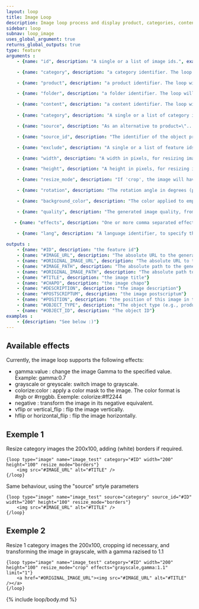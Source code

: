 ```yaml
---
layout: loop
title: Image Loop
description: Image loop process and display product, categories, content and folder images.
sidebar: loop
subnav: loop_image
uses_global_argument: true
returns_global_outputs: true
type: feature
arguments :
    - {name: "id", description: "A single or a list of image ids.", example: "id=\"2\", id=\"1,4,7\""}

    - {name: "category", description: "a category identifier. The loop will return this category's images", example: "category=\"2\""}

    - {name: "product", description: "a product identifier. The loop will return this product's images", example: "product=\"2\""}

    - {name: "folder", description: "a folder identifier. The loop will return this folder's images", example: "folder=\"2\""}

    - {name: "content", description: "a content identifier. The loop will return this content's images", example: "content=\"2\""}  
  
    - {name: "category", description: "A single or a list of category ids.", example: "id=\"2\", id=\"1,4,7\""}

    - {name: "source", description: "As an alternative to product=\"...\" style once can specify the object using the source parameter, along with the source_id parameter, which becomes mandatory. Valid values are product, category, folder or content.", example: "source=\"product\" source_id="12" will return images from the product with ID 12."}

    - {name: "source_id", description: "The identifier of the object provided in the \"source\" parameter. Only considered if the \"source\" argument is present", example: "source_id=\"2\""}

    - {name: "exclude", description: "A single or a list of feature ids to exclude from the list.", example: "exclude=\"456,123\""}

    - {name: "width", description: "A width in pixels, for resizing image. If only the width is provided, the image ratio is preserved.", example: "width=\"200\""}

    - {name: "height", description: "A height in pixels, for resizing image. If only the height is provided, the image ratio is preserved.", example: "height=\"200\""}

    - {name: "resize_mode", description: "If 'crop', the image will have the exact specified width and height, and will be cropped if required. If 'borders', the image will have the exact specified width and height, and some borders may be added. The border color is the one specified by 'background_color'. If 'none' or missing, the image ration is preserved, and depending od this ratio, may not have the exact width and height required.", example: "resize_mode=\"crop\""}

    - {name: "rotation", description: "The rotation angle in degrees (positive or negative) applied to the image. The background color of the empty areas is the one specified by 'background_color'", example: "rotation=\"90\""}

    - {name: "background_color", description: "The color applied to empty image parts during processing. Use #rgb or #rrggbb color format", example: "background_color=\"#cc8000\""}

    - {name: "quality", description: "The generated image quality, from 0(!) to 100%. The default value is 75% (you can hange this in the Administration panel)", example: "quality=\"70\""}

   - {name: "effects", description: "One or more comma separated effects definitions, that will be applied to the image in the specified order. Please see below a detailed description of available effects", example: "effects=\"greyscale,gamma:0.7,vflip\""}

    - {name: "lang", description: "A language identifier, to specify the language in which the image information will be returned"}
 
outputs :
    - {name: "#ID", description: "the feature id"}
    - {name: "#IMAGE_URL", description: "The absolute URL to the generated image"}
    - {name: "#ORIGINAL_IMAGE_URL", description: "The absolute URL to the original image"}
    - {name: "#IMAGE_PATH", description: "The absolute path to the generated image file"}
    - {name: "#ORIGINAL_IMAGE_PATH", description: "The absolute path to the original image file"}
    - {name: "#TITLE", description: "the image title"}
    - {name: "#CHAPO", description: "the image chapo"}
    - {name: "#DESCRIPTION", description: "the image description"}
    - {name: "#POSTSCRIPTUM", description: "the image postscriptum"}
    - {name: "#POSITION", description: "the position of this image in the object's image list"}
    - {name: "#OBJECT_TYPE", description: "The object type (e.g., produc, category, etc. see 'source' parameter for possible values)"}
    - {name: "#OBJECT_ID", description: "The object ID"}
examples :
    - {description: "See below :)"}
---
```


## Available effects

Currently, the image loop supports the following effects:

- gamma:value : change the image Gamma to the specified value. Example: gamma:0.7
- grayscale or greyscale: switch image to grayscale.
- colorize:color : apply a color mask to the image. The color format is #rgb or #rrggbb. Exemple: colorize:#ff2244
- negative : transform the image in its negative equivalent.
- vflip or vertical_flip : flip the image vertically.
- hflip or horizontal_flip : flip the image horizontally.

## Exemple 1

Resize category images the 200x100, adding (white) borders if required.

```smarty
{loop type="image" name="image_test" category="#ID" width="200" height="100" resize_mode="borders"}
    <img src="#IMAGE_URL" alt="#TITLE" />
{/loop}
```

Same behaviour, using the "source" srtyle parameters

```smarty
{loop type="image" name="image_test" source="category" source_id="#ID" width="200" height="100" resize_mode="borders"}
    <img src="#IMAGE_URL" alt="#TITLE" />
{/loop}
```

## Exemple 2

Resize 1 category images the 200x100, cropping id necessary, and transforming the image in grayscale, with a gamma razised to 1.1

```smarty
{loop type="image" name="image_test" category="#ID" width="200" height="100" resize_mode="crop" effects="grayscale,gamma:1.1" limit="1"}
    <a href="#ORIGINAL_IMAGE_URL"><img src="#IMAGE_URL" alt="#TITLE" /></a>
{/loop}
```

{% include loop/body.md %}